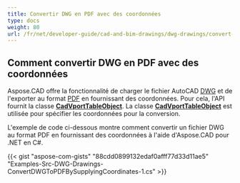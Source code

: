 ```yaml
---
title: Convertir DWG en PDF avec des coordonnées
type: docs
weight: 80
url: /fr/net/developer-guide/cad-and-bim-drawings/dwg-drawings/convert-dwg-to-dwf-with-coordinatesconvert-dwg-to-pdf-with-coordinates/
---
```



## **Comment convertir DWG en PDF avec des coordonnées**

Aspose.CAD offre la fonctionnalité de charger le fichier AutoCAD [DWG](https://docs.fileformat.com/cad/dwg/) et de l'exporter au format [PDF](https://docs.fileformat.com/pdf/) en fournissant des coordonnées. Pour cela, l'API fournit la classe [**CadVportTableObject**](https://reference.aspose.com/cad/net/aspose.cad.fileformats.cad.cadtables/cadvporttableobject). La classe [**CadVportTableObject**](https://reference.aspose.com/cad/net/aspose.cad.fileformats.cad.cadtables/cadvporttableobject) est utilisée pour spécifier les coordonnées pour la conversion.

L'exemple de code ci-dessous montre comment convertir un fichier DWG au format PDF en fournissant des coordonnées à l'aide d'Aspose.CAD pour .NET en C#.

{{< gist "aspose-com-gists" "88cdd0899132edaf0afff77d33d11ae5" "Examples-Src-DWG-Drawings-ConvertDWGToPDFBySupplyingCoordinates-1.cs" >}}
